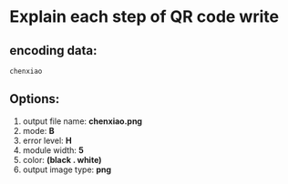 # Explain each step of QR code write

## encoding data:

    chenxiao

## Options:
1. output file name: **chenxiao.png**
2. mode: **B**
3. error level: **H**
4. module width: **5**
5. color: **(black . white)**
6. output image type: **png**
